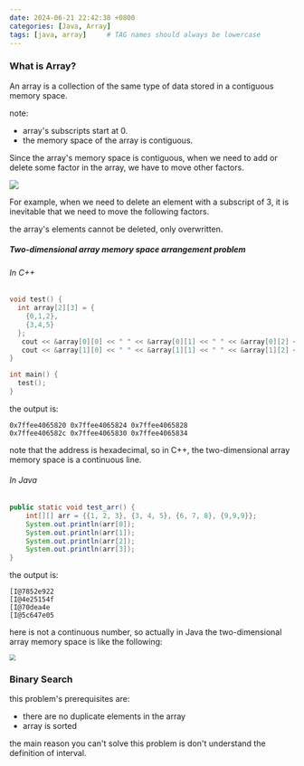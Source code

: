 ```yaml
---
date: 2024-06-21 22:42:38 +0800
categories: [Java, Array]
tags: [java, array]     # TAG names should always be lowercase
---
```


### What is Array?

An array is a collection of the same type of data stored in a contiguous memory space.

note: 

- array's subscripts start at 0.
- the memory space of the array is contiguous.

Since the array's memory space is contiguous, when we need to add or delete some factor in the array, we have to move other factors.

![](C:\Users\Jinhong\Pictures\需用\062101.png)

For example, when we need to delete an element with a subscript of 3, it is inevitable that we need to move the following factors. 

the array's elements cannot be deleted, only overwritten.

##### Two-dimensional array memory space arrangement problem

###### In C++

```c++ 
void test() {
  int array[2][3] = {
    {0,1,2},
    {3,4,5}
  };
   cout << &array[0][0] << " " << &array[0][1] << " " << &array[0][2] << endl;
   cout << &array[1][0] << " " << &array[1][1] << " " << &array[1][2] << endl;
}

int main() {
  test();
}
```

the output is:

```
0x7ffee4065820 0x7ffee4065824 0x7ffee4065828
0x7ffee406582c 0x7ffee4065830 0x7ffee4065834
```

note that the address is hexadecimal, so in C++, the two-dimensional array memory space is a continuous line.

###### In Java

```java
public static void test_arr() {
    int[][] arr = {{1, 2, 3}, {3, 4, 5}, {6, 7, 8}, {9,9,9}};
    System.out.println(arr[0]);
    System.out.println(arr[1]);
    System.out.println(arr[2]);
    System.out.println(arr[3]);
}
```

the output is:

```
[I@7852e922
[I@4e25154f
[I@70dea4e
[I@5c647e05
```

here is not a continuous number, so actually in Java the two-dimensional array memory space is like the following:

 <img src="C:\Users\Jinhong\Pictures\需用\062102.png" style="zoom: 67%;" />

### Binary Search

[Binary Search Problem]: https://leetcode.com/problems/binary-search/

this problem's prerequisites are:

- there are no duplicate elements in the array
- array is sorted

the main reason you can't solve this problem is don't understand the definition of interval.

